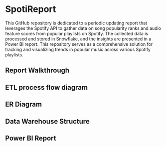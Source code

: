 # SpotiReport

This GitHub repository is dedicated to a periodic updating report that leverages the Spotify API to gather data on song popularity ranks and audio feature scores from popular playlists on Spotify. The collected data is processed and stored in Snowflake, and the insights are presented in a Power BI report. This repository serves as a comprehensive solution for tracking and visualizing trends in popular music across various Spotify playlists.

## Report Walkthrough

## ETL process flow diagram

## ER Diagram

## Data Warehouse Structure

## Power BI Report
